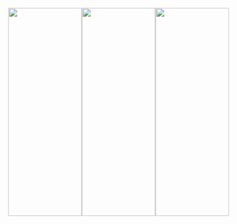 <img src="https://media.giphy.com/media/mtrWumAn1N9Hg27BrI/giphy.gif" align=center width=150 height=33% /><img src="https://media.giphy.com/media/RpfFaFtvarYg3lexDc/giphy.gif" align=center width=150 height=33% /><img src="https://media.giphy.com/media/XRt0oP8fn9pUgUO0bw/giphy.gif" align=center width=150 height=33% />

<!--
**irrelevantRyan/irrelevantRyan** is a ✨ _special_ ✨ repository because its `README.md` (this file) appears on your GitHub profile.

Here are some ideas to get you started:

- 🔭 I’m currently working on ...
- 🌱 I’m currently learning ...
- 👯 I’m looking to collaborate on ...
- 🤔 I’m looking for help with ...
- 💬 Ask me about ...
- 📫 How to reach me: ...
- 😄 Pronouns: ...
- ⚡ Fun fact: ...
-->
